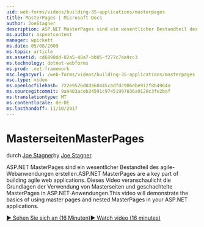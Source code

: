```yaml
---
uid: web-forms/videos/building-35-applications/masterpages
title: MasterPages | Microsoft Docs
author: JoeStagner
description: ASP.NET MasterPages sind ein wesentlicher Bestandteil des agile-Webanwendungen erstellen. Dieses Video veranschaulicht die Grundlagen der Verwendung von Masterseiten und geschachtelte MasterPages in...
ms.author: aspnetcontent
manager: wpickett
ms.date: 05/08/2009
ms.topic: article
ms.assetid: cd6890dd-02a5-48a7-bb05-f277c74a9cc3
ms.technology: dotnet-webforms
ms.prod: .net-framework
msc.legacyurl: /web-forms/videos/building-35-applications/masterpages
msc.type: video
ms.openlocfilehash: 722e9526d8da60445cadfdc906dbe912f8b4964a
ms.sourcegitcommit: 9a9483aceb34591c97451997036a9120c3fe2baf
ms.translationtype: MT
ms.contentlocale: de-DE
ms.lasthandoff: 11/10/2017
---
```

<a name="masterpages"></a><span data-ttu-id="24b2f-104">Masterseiten</span><span class="sxs-lookup"><span data-stu-id="24b2f-104">MasterPages</span></span>
====================
<span data-ttu-id="24b2f-105">durch [Joe Stagner](https://github.com/JoeStagner)</span><span class="sxs-lookup"><span data-stu-id="24b2f-105">by [Joe Stagner](https://github.com/JoeStagner)</span></span>

<span data-ttu-id="24b2f-106">ASP.NET MasterPages sind ein wesentlicher Bestandteil des agile-Webanwendungen erstellen.</span><span class="sxs-lookup"><span data-stu-id="24b2f-106">ASP.NET MasterPages are a key part of building agile web applications.</span></span> <span data-ttu-id="24b2f-107">Dieses Video veranschaulicht die Grundlagen der Verwendung von Masterseiten und geschachtelte MasterPages in ASP.NET-Anwendungen.</span><span class="sxs-lookup"><span data-stu-id="24b2f-107">This video will demonstrate the basics of using master pages and nested MasterPages in your ASP.NET applications.</span></span>

[<span data-ttu-id="24b2f-108">&#9654; Sehen Sie sich an (16 Minuten)</span><span class="sxs-lookup"><span data-stu-id="24b2f-108">&#9654; Watch video (16 minutes)</span></span>](https://channel9.msdn.com/Blogs/ASP-NET-Site-Videos/masterpages)
